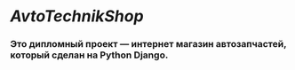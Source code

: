 # *AvtoTechnikShop*

### Это дипломный проект — интернет магазин автозапчастей, который сделан на **Python** **Django**.




